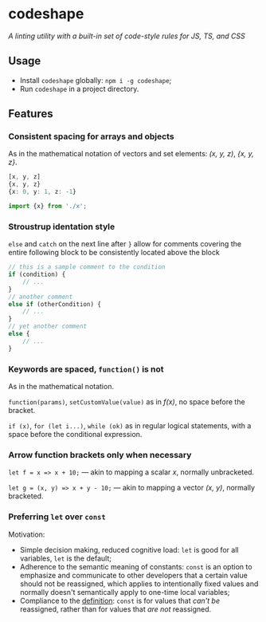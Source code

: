 # codeshape

*A linting utility with a built-in set of code-style rules for JS, TS, and CSS*

## Usage

- Install `codeshape` globally: `npm i -g codeshape`;
- Run `codeshape` in a project directory.

## Features

### Consistent spacing for arrays and objects

As in the mathematical notation of vectors and set elements: *(x, y, z)*, *{x, y, z}*.

```ts
[x, y, z]
{x, y, z}
{x: 0, y: 1, z: -1}

import {x} from './x';
```

### Stroustrup identation style

`else` and `catch` on the next line after `}` allow for comments covering the entire following block to be consistently located above the block

```ts
// this is a sample comment to the condition
if (condition) {
    // ...
}
// another comment
else if (otherCondition) {
    // ...
}
// yet another comment
else {
    // ...
}
```

### Keywords are spaced, `function()` is not

As in the mathematical notation.

`function(params)`, `setCustomValue(value)` as in *f(x)*, no space before the bracket.

`if (x)`, `for (let i...)`, `while (ok)` as in regular logical statements, with a space before the conditional expression.

### Arrow function brackets only when necessary

`let f = x => x + 10;` — akin to mapping a scalar *x*, normally unbracketed.

`let g = (x, y) => x + y - 10;` — akin to mapping a vector *(x, y)*, normally bracketed.

### Preferring `let` over `const`

Motivation:

- Simple decision making, reduced cognitive load: `let` is good for all variables, `let` is the default;
- Adherence to the semantic meaning of constants: `const` is an option to emphasize and communicate to other developers that a certain value should not be reassigned, which applies to intentionally fixed values and normally doesn't semantically apply to one-time local variables;
- Compliance to the [definition](https://developer.mozilla.org/en-US/docs/Web/JavaScript/Reference/Statements/const): `const` is for values that *can't be* reassigned, rather than for values that *are not* reassigned.
